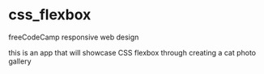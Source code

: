 # css_flexbox

freeCodeCamp responsive web design

this is an app that will showcase CSS flexbox through creating a cat photo gallery
